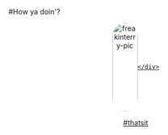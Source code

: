 #How ya doin'?

<div align="center">
  <a href="https://github.com/parreira7">
  <img align="center" alt="freakinterry-pic" height="175", width="50" style="border-radius:50px;" src="https://i.pinimg.com/originals/f7/dd/35/f7dd35eaf5ed41acf77c77ac96dbb5b9.gif"
       
  
    </div>
  
  #thatsit
